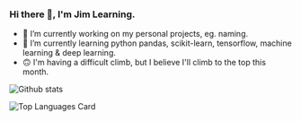 ### Hi there 👋, I'm Jim Learning.

- 🔭 I’m currently working on my personal projects, eg. naming.
- 🌱 I’m currently learning python pandas, scikit-learn, tensorflow, machine learning & deep learning.
- 🙃 I'm having a difficult climb, but I believe I'll climb to the top this month.

![Github stats](https://github-readme-stats.vercel.app/api?username=jimlearning&theme=highcontrast&show_icons=true&count_private=true&hide_rank=true)

![Top Languages Card](https://github-readme-stats.vercel.app/api/top-langs/?username=jimlearning&hide=html,css)

<!--
**jimlearning/jimlearning** is a ✨ _special_ ✨ repository because its `README.md` (this file) appears on your GitHub profile.

Here are some ideas to get you started:

- 🔭 I’m currently working on ...
- 🌱 I’m currently learning ...
- 👯 I’m looking to collaborate on ...
- 🤔 I’m looking for help with ...
- 💬 Ask me about ...
- 📫 How to reach me: ...
- 😄 Pronouns: ...
- ⚡ Fun fact: ...
-->
